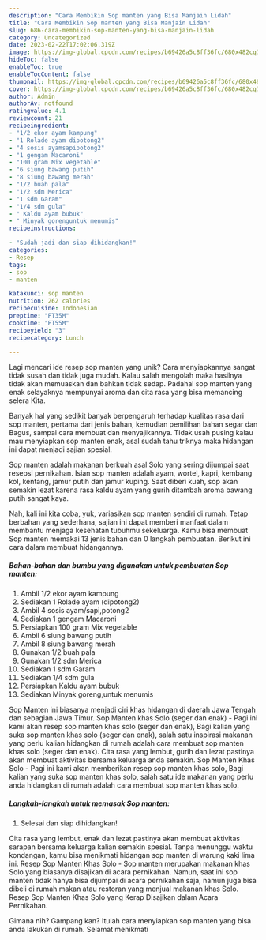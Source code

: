 ```yaml
---
description: "Cara Membikin Sop manten yang Bisa Manjain Lidah"
title: "Cara Membikin Sop manten yang Bisa Manjain Lidah"
slug: 686-cara-membikin-sop-manten-yang-bisa-manjain-lidah
category: Uncategorized
date: 2023-02-22T17:02:06.319Z
image: https://img-global.cpcdn.com/recipes/b69426a5c8ff36fc/680x482cq70/sop-manten-foto-resep-utama.jpg
hideToc: false
enableToc: true
enableTocContent: false
thumbnail: https://img-global.cpcdn.com/recipes/b69426a5c8ff36fc/680x482cq70/sop-manten-foto-resep-utama.jpg
cover: https://img-global.cpcdn.com/recipes/b69426a5c8ff36fc/680x482cq70/sop-manten-foto-resep-utama.jpg
author: Admin
authorAv: notfound
ratingvalue: 4.1
reviewcount: 21
recipeingredient:
- "1/2 ekor ayam kampung"
- "1 Rolade ayam dipotong2"
- "4 sosis ayamsapipotong2"
- "1 gengam Macaroni"
- "100 gram Mix vegetable"
- "6 siung bawang putih"
- "8 siung bawang merah"
- "1/2 buah pala"
- "1/2 sdm Merica"
- "1 sdm Garam"
- "1/4 sdm gula"
- " Kaldu ayam bubuk"
- " Minyak gorenguntuk menumis"
recipeinstructions:

- "Sudah jadi dan siap dihidangkan!"
categories:
- Resep
tags:
- sop
- manten

katakunci: sop manten 
nutrition: 262 calories
recipecuisine: Indonesian
preptime: "PT35M"
cooktime: "PT55M"
recipeyield: "3"
recipecategory: Lunch

---
```





Lagi mencari ide resep sop manten yang unik? Cara menyiapkannya sangat tidak susah dan tidak juga mudah. Kalau salah mengolah maka hasilnya tidak akan memuaskan dan bahkan tidak sedap. Padahal sop manten yang enak selayaknya mempunyai aroma dan cita rasa yang bisa memancing selera Kita.





Banyak hal yang sedikit banyak berpengaruh terhadap kualitas rasa dari sop manten, pertama dari jenis bahan, kemudian pemilihan bahan segar dan Bagus, sampai cara membuat dan menyajikannya. Tidak usah pusing kalau mau menyiapkan sop manten enak,      asal sudah tahu triknya maka hidangan ini dapat menjadi sajian spesial.














Sop manten adalah makanan berkuah asal Solo yang sering dijumpai saat resepsi pernikahan. Isian sop manten adalah ayam, wortel, kapri, kembang kol, kentang, jamur putih dan jamur kuping. Saat diberi kuah, sop akan semakin lezat karena rasa kaldu ayam yang gurih ditambah aroma bawang putih sangat kaya.






Nah, kali ini kita coba, yuk, variasikan sop manten sendiri di rumah. Tetap berbahan yang sederhana, sajian ini dapat memberi manfaat dalam membantu menjaga kesehatan tubuhmu sekeluarga. Kamu bisa membuat Sop manten memakai 13 jenis bahan dan 0 langkah pembuatan. Berikut ini cara dalam membuat hidangannya.

<!--inarticleads1-->

##### Bahan-bahan dan bumbu yang digunakan untuk pembuatan Sop manten:

1. Ambil 1/2 ekor ayam kampung
1. Sediakan 1 Rolade ayam (dipotong2)
1. Ambil 4 sosis ayam/sapi,potong2
1. Sediakan 1 gengam Macaroni
1. Persiapkan 100 gram Mix vegetable
1. Ambil 6 siung bawang putih
1. Ambil 8 siung bawang merah
1. Gunakan 1/2 buah pala
1. Gunakan 1/2 sdm Merica
1. Sediakan 1 sdm Garam
1. Sediakan 1/4 sdm gula
1. Persiapkan  Kaldu ayam bubuk
1. Sediakan  Minyak goreng,untuk menumis


Sop Manten ini biasanya menjadi ciri khas hidangan di daerah Jawa Tengah dan sebagian Jawa Timur. Sop Manten khas Solo (seger dan enak) - Pagi ini kami akan resep sop manten khas solo (seger dan enak), Bagi kalian yang suka sop manten khas solo (seger dan enak), salah satu inspirasi makanan yang perlu kalian hidangkan di rumah adalah cara membuat sop manten khas solo (seger dan enak). Cita rasa yang lembut, gurih dan lezat pastinya akan membuat aktivitas bersama keluarga anda semakin. Sop Manten Khas Solo - Pagi ini kami akan memberikan resep sop manten khas solo, Bagi kalian yang suka sop manten khas solo, salah satu ide makanan yang perlu anda hidangkan di rumah adalah cara membuat sop manten khas solo. 

<!--inarticleads2-->

##### Langkah-langkah untuk memasak Sop manten:


1. Selesai dan siap dihidangkan!

Cita rasa yang lembut, enak dan lezat pastinya akan membuat aktivitas sarapan bersama keluarga kalian semakin spesial. Tanpa menunggu waktu kondangan, kamu bisa menikmati hidangan sop manten di warung kaki lima ini. Resep Sop Manten Khas Solo - Sop manten merupakan makanan khas Solo yang biasanya disajikan di acara pernikahan. Namun, saat ini sop manten tidak hanya bisa dijumpai di acara pernikahan saja, namun juga bisa dibeli di rumah makan atau restoran yang menjual makanan khas Solo. Resep Sop Manten Khas Solo yang Kerap Disajikan dalam Acara Pernikahan. 

Gimana nih? Gampang kan? Itulah cara menyiapkan sop manten yang bisa anda lakukan di rumah. Selamat menikmati
